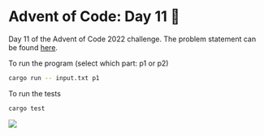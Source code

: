 # Advent of Code: Day 11 🎄

Day 11 of the Advent of Code 2022 challenge. The problem statement can be found [here](https://adventofcode.com/2022/day/11).

To run the program (select which part: p1 or p2)
```bash
cargo run -- input.txt p1
```

To run the tests
```bash
cargo test
```

![](https://media.giphy.com/media/fwD6g7IsH2J0LnzlIy/giphy.gif)
